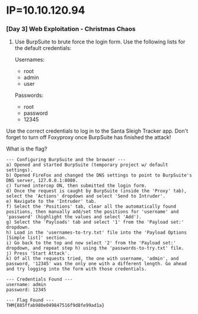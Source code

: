 # IP=10.10.120.94


### [Day 3] Web Exploitation - Christmas Chaos ###

1. Use BurpSuite to brute force the login form.  Use the following lists for the default credentials:
	
	Usernames:
	- root
	- admin
	- user

	Passwords:
	- root
	- password
	- 12345

Use the correct credentials to log in to the Santa Sleigh Tracker app. Don't forget to turn off Foxyproxy once BurpSuite has finished the attack!

What is the flag?

```
--- Configuring BurpSuite and the browser ---
a) Opened and started BurpSuite (temporary project w/ default settings).
b) Opened FireFox and changed the DNS settings to point to BurpSuite's DNS server, 127.0.0.1:8080.
c) Turned intercep ON, then submitted the login form.
d) Once the request is caught by BurpSuite (inside the 'Proxy' tab), select the 'Actions' dropdown and select 'Send to Intruder'.
e) Navigate to the 'Intruder' tab.
f) Select the 'Positions' tab, clear all the automatically found positions, then manually add/set the positions for 'username' and 'password' (highlight the values and select 'Add').
g) Select the 'Payloads' tab and select '1' from the 'Payload set:' dropdown.
h) Load in the 'usernames-to-try.txt' file into the 'Payload Options [Simple list]' section.
i) Go back to the top and now select '2' from the 'Payload set:' dropdown, and repeat step h) using the 'passwords-to-try.txt' file.
j) Press 'Start Attack'.
k) Of all the requests tried, the one with username, 'admin', and password, '12345' was the only one with a different length. Go ahead and try logging into the form with those credentials.

--- Credentials Found ---
username: admin
password: 12345

--- Flag Found ---
THM{885ffab980e049847516f9d8fe99ad1a}
```